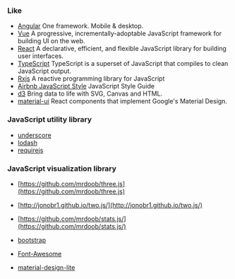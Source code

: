 ### Like
- [Angular](https://github.com/angular/angular) One framework. Mobile & desktop.
- [Vue](https://github.com/vuejs/vue)  A progressive, incrementally-adoptable JavaScript framework for building UI on the web.
- [React](https://github.com/facebook/react) A declarative, efficient, and flexible JavaScript library for building user interfaces. 
- [TypeScript](https://github.com/Microsoft/TypeScript) TypeScript is a superset of JavaScript that compiles to clean JavaScript output.
- [Rxjs](https://github.com/ReactiveX/rxjs) A reactive programming library for JavaScript
- [Airbnb JavaScript Style](https://github.com/airbnb/javascript) JavaScript Style Guide
- [d3](https://github.com/mbostock/d3) Bring data to life with SVG, Canvas and HTML. 
- [material-ui](https://github.com/mui-org/material-ui) React components that implement Google's Material Design.
### JavaScript utility library
- [underscore](https://github.com/jashkenas/underscore)
- [lodash](https://github.com/lodash/lodash)
- [requirejs](https://github.com/jrburke/requirejs)

### JavaScript visualization library

- [https://github.com/mrdoob/three.js](https://github.com/mrdoob/three.js)
- [http://jonobr1.github.io/two.js/](http://jonobr1.github.io/two.js/)
- [https://github.com/mrdoob/stats.js/](https://github.com/mrdoob/stats.js/)

- [bootstrap](https://github.com/twbs/bootstrap)
- [Font-Awesome](https://github.com/FortAwesome/Font-Awesome)
- [material-design-lite](https://github.com/google/material-design-lite)
